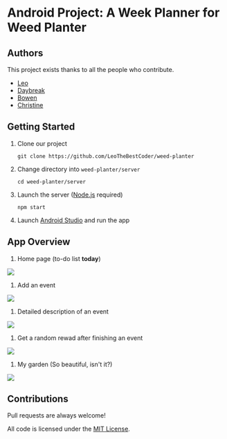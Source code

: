 # Android Project: A Week Planner for Weed Planter

## Authors
This project exists thanks to all the people who contribute. 
* [Leo](https://leothebestcoder.github.io/)
* [Daybreak](https://github.com/everace2021)
* [Bowen](https://github.com/bowen1248)
* [Christine](https://github.com/christinewct)


## Getting Started
1. Clone our project
    ```
    git clone https://github.com/LeoTheBestCoder/weed-planter
    ```
1. Change directory into `weed-planter/server`
    ```
    cd weed-planter/server
    ```
1. Launch the server ([Node.js](https://nodejs.org/en/) required)
    ```
    npm start
    ```
1. Launch [Android Studio](https://developer.android.com/studio) and run the app

## App Overview

1. Home page (to-do list **today**)

![](img/today.png)

1. Add an event

![](img/add.png)

1. Detailed description of an event

![](img/dog.png)

1. Get a random rewad after finishing an event

![](img/watermelon.png)

1. My garden (So beautiful, isn't it?)

![](img/garden.png)

## Contributions
Pull requests are always welcome!

All code is licensed under the [MIT License](https://github.com/LeoTheBestCoder/weed-planter/blob/main/LICENSE).